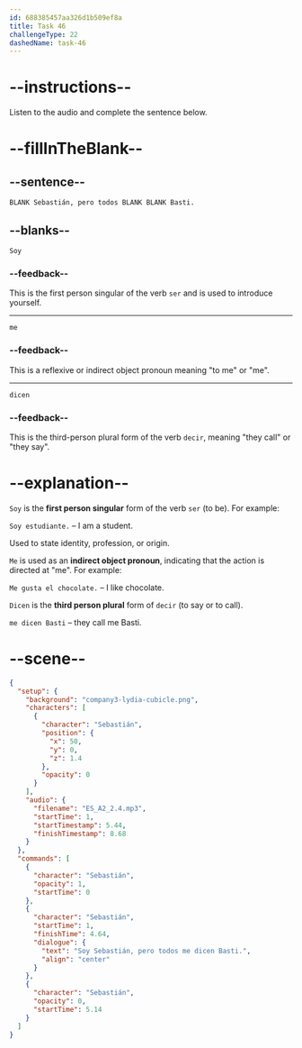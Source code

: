 ```yaml
---
id: 688385457aa326d1b509ef8a
title: Task 46
challengeType: 22
dashedName: task-46
---
```


<!-- (Audio) Soy Sebastián, pero todos me dicen Basti. -->

# --instructions--

Listen to the audio and complete the sentence below.

# --fillInTheBlank--

## --sentence--

`BLANK Sebastián, pero todos BLANK BLANK Basti.`

## --blanks--

`Soy`

### --feedback--

This is the first person singular of the verb `ser` and is used to introduce yourself.

---

`me`

### --feedback--

This is a reflexive or indirect object pronoun meaning "to me" or "me".

---

`dicen`

### --feedback--

This is the third-person plural form of the verb `decir`, meaning "they call" or "they say".

# --explanation--

`Soy` is the **first person singular** form of the verb `ser` (to be). For example:

`Soy estudiante.` – I am a student.

Used to state identity, profession, or origin.

`Me` is used as an **indirect object pronoun**, indicating that the action is directed at "me". For example:

`Me gusta el chocolate.` – I like chocolate.

`Dicen` is the **third person plural** form of `decir` (to say or to call).

`me dicen Basti` – they call me Basti.

# --scene--

```json
{
  "setup": {
    "background": "company3-lydia-cubicle.png",
    "characters": [
      {
        "character": "Sebastián",
        "position": {
          "x": 50,
          "y": 0,
          "z": 1.4
        },
        "opacity": 0
      }
    ],
    "audio": {
      "filename": "ES_A2_2.4.mp3",
      "startTime": 1,
      "startTimestamp": 5.44,
      "finishTimestamp": 8.68
    }
  },
  "commands": [
    {
      "character": "Sebastián",
      "opacity": 1,
      "startTime": 0
    },
    {
      "character": "Sebastián",
      "startTime": 1,
      "finishTime": 4.64,
      "dialogue": {
        "text": "Soy Sebastián, pero todos me dicen Basti.",
        "align": "center"
      }
    },
    {
      "character": "Sebastián",
      "opacity": 0,
      "startTime": 5.14
    }
  ]
}
```

